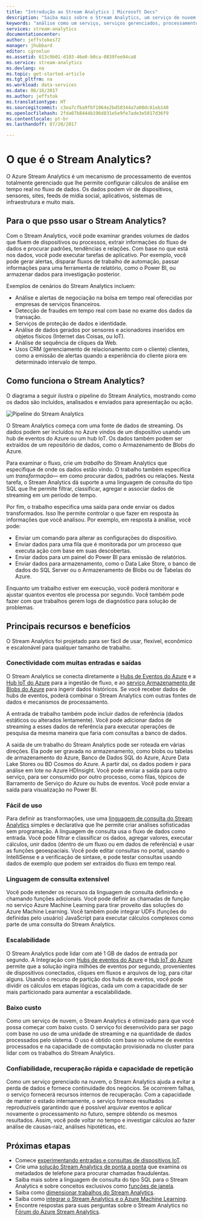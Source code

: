 ```yaml
---
title: "Introdução ao Stream Analytics | Microsoft Docs"
description: "Saiba mais sobre o Stream Analytics, um serviço de nuvem gerenciado que ajuda a analisar dados de streaming de Internet das coisas (IoT) em tempo real."
keywords: "análise como um serviço, serviços gerenciados, processamento de fluxo, análise de fluxo, o que é Stream Analytics"
services: stream-analytics
documentationcenter: 
author: jeffstokes72
manager: jhubbard
editor: cgronlun
ms.assetid: 613c9b01-d103-46e0-b0ca-0839fee94ca8
ms.service: stream-analytics
ms.devlang: na
ms.topic: get-started-article
ms.tgt_pltfrm: na
ms.workload: data-services
ms.date: 06/16/2017
ms.author: jeffstok
ms.translationtype: HT
ms.sourcegitcommit: c3ea7cfba9fbf1064e2bd58344a7a00dc81eb148
ms.openlocfilehash: 2fda07b8444b196d831e5e9fe7ade3e5017d36f9
ms.contentlocale: pt-br
ms.lasthandoff: 07/20/2017

---
```


# <a name="what-is-stream-analytics"></a>O que é o Stream Analytics?

O Azure Stream Analytics é um mecanismo de processamento de eventos totalmente gerenciado que lhe permite configurar cálculos de análise em tempo real no fluxo de dados. Os dados podem vir de dispositivos, sensores, sites, feeds de mídia social, aplicativos, sistemas de infraestrutura e muito mais. 

## <a name="what-can-i-use-stream-analytics-for"></a>Para o que psso usar o Stream Analytics?

Com o Stream Analytics, você pode examinar grandes volumes de dados que fluem de dispositivos ou processos, extrair informações do fluxo de dados e procurar padrões, tendências e relações. Com base no que está nos dados, você pode executar tarefas de aplicativo. Por exemplo, você pode gerar alertas, disparar fluxos de trabalho de automação, passar informações para uma ferramenta de relatório, como o Power BI, ou armazenar dados para investigação posterior. 

Exemplos de cenários do Stream Analytics incluem:

* Análise e alertas de negociação na bolsa em tempo real oferecidas por empresas de serviços financeiros.
* Detecção de fraudes em tempo real com base no exame dos dados da transação. 
* Serviços de proteção de dados e identidade.
* Análise de dados gerados por sensores e acionadores inseridos em objetos físicos (Internet das Coisas, ou IoT).
* Análise de sequência de cliques da Web.
* Usos CRM (gerenciamento de relacionamento com o cliente) clientes, como a emissão de alertas quando a experiência do cliente piora em determinado intervalo de tempo.

## <a name="how-does-stream-analytics-work"></a>Como funciona o Stream Analytics?

O diagrama a seguir ilustra o pipeline do Stream Analytics, mostrando como os dados são incluídos, analisados e enviados para apresentação ou ação. 

![Pipeline do Stream Analytics](./media/stream-analytics-introduction/stream_analytics_intro_pipeline.png)

O Stream Analytics começa com uma fonte de dados de streaming. Os dados podem ser incluídos no Azure vindos de um dispositivo usando um hub de eventos do Azure ou um hub IoT. Os dados também podem ser extraídos de um repositório de dados, como o Armazenamento de Blobs do Azure. 

Para examinar o fluxo, crie um *trabalho* do Stream Analytics que especifique de onde os dados estão vindo. O trabalho também especifica um *transformação*&mdash; em como procurar dados, padrões ou relações. Nesta tarefa, o Stream Analytics dá suporte a uma linguagem de consulta do tipo SQL que lhe permite filtrar, classificar, agregar e associar dados de streaming em um período de tempo.

Por fim, o trabalho especifica uma saída para onde enviar os dados transformados. Isso lhe permite controlar o que fazer em resposta às informações que você analisou. Por exemplo, em resposta à análise, você pode:

* Enviar um comando para alterar as configurações do dispositivo. 
* Enviar dados para uma fila que é monitorada por um processo que executa ação com base em suas descobertas. 
* Enviar dados para um painel do Power BI para emissão de relatórios.
* Enviar dados para armazenamento, como o Data Lake Store, o banco de dados do SQL Server ou o Armazenamento de Blobs ou de Tabelas do Azure.

Enquanto um trabalho estiver em execução, você poderá monitorar e ajustar quantos eventos ele processa por segundo. Você também pode fazer com que trabalhos gerem logs de diagnóstico para solução de problemas.

## <a name="key-capabilities-and-benefits"></a>Principais recursos e benefícios

O Stream Analytics foi projetado para ser fácil de usar, flexível, econômico e escalonável para qualquer tamanho de trabalho.

### <a name="connectivity-to-many-inputs-and-outputs"></a>Conectividade com muitas entradas e saídas

O Stream Analytics se conecta diretamente a [Hubs de Eventos do Azure](https://azure.microsoft.com/services/event-hubs/) e a [Hub IoT do Azure](https://azure.microsoft.com/services/iot-hub/) para a ingestão de fluxo, e ao [serviço Armazenamento de Blobs do Azure](https://docs.microsoft.com/azure/storage/storage-introduction#blob-storage-accounts) para ingerir dados históricos. Se você receber dados de hubs de eventos, poderá combinar o Stream Analytics com outras fontes de dados e mecanismos de processamento.

A entrada de trabalho também pode incluir dados de referência (dados estáticos ou alterados lentamente). Você pode adicionar dados de streaming a esses dados de referência para executar operações de pesquisa da mesma maneira que faria com consultas a banco de dados.

A saída de um trabalho do Stream Analytics pode ser roteada em várias direções. Ela pode ser gravada no armazenamento, como blobs ou tabelas de armazenamento do Azure, Banco de Dados SQL do Azure, Azure Data Lake Stores ou BD Cosmos do Azure. A partir daí, os dados podem ir para análise em lote no Azure HDInsight. Você pode enviar a saída para outro serviço, para ser consumido por outro processo, como filas, tópicos de Barramento de Serviço do Azure ou hubs de eventos. Você pode enviar a saída para visualização no Power BI.

### <a name="ease-of-use"></a>Fácil de uso

Para definir as transformações, use uma [linguagem de consulta do Stream Analytics](https://msdn.microsoft.com/library/azure/dn834998.aspx) simples e declarativa que lhe permite criar análises sofisticadas sem programação. A linguagem de consulta usa o fluxo de dados como entrada. Você pode filtrar e classificar os dados, agregar valores, executar cálculos, unir dados (dentro de um fluxo ou em dados de referência) e usar as funções geoespaciais. Você pode editar consultas no portal, usando o IntelliSense e a verificação de sintaxe, e pode testar consultas usando dados de exemplo que podem ser extraídos do fluxo em tempo real.

### <a name="extensible-query-language"></a>Linguagem de consulta extensível

Você pode estender os recursos da linguagem de consulta definindo e chamando funções adicionais. Você pode definir as chamadas de função no serviço Azure Machine Learning para tirar proveito das soluções do Azure Machine Learning. Você também pode integrar UDFs (funções do definidas pelo usuário) JavaScript para executar cálculos complexos como parte de uma consulta do Stream Analytics.

### <a name="scalability"></a>Escalabilidade

O Stream Analytics pode lidar com até 1 GB de dados de entrada por segundo. A Integração com [Hubs de eventos do Azure](https://azure.microsoft.com/services/event-hubs/) e [Hub IoT do Azure](https://azure.microsoft.com/services/iot-hub/) permite que a solução ingira milhões de eventos por segundo, provenientes de dispositivos conectados, cliques em fluxos e arquivos de log, para citar alguns. Usando o recurso de partição dos hubs de eventos, você pode dividir os cálculos em etapas lógicas, cada um com a capacidade de ser mais particionado para aumentar a escalabilidade.

### <a name="low-cost"></a>Baixo custo

Como um serviço de nuvem, o Stream Analytics é otimizado para que você possa começar com baixo custo. O serviço foi desenvolvido para ser pago com base no uso de uma unidade de streaming e na quantidade de dados processados pelo sistema. O uso é obtido com base no volume de eventos processados e na capacidade de computação provisionada no cluster para lidar com os trabalhos do Stream Analytics.

### <a name="reliability-quick-recovery-and-repeatability"></a>Confiabilidade, recuperação rápida e capacidade de repetição

Como um serviço gerenciado na nuvem, o Stream Analytics ajuda a evitar a perda de dados e fornece continuidade dos negócios. Se ocorrerem falhas, o serviço fornecerá recursos internos de recuperação. Com a capacidade de manter o estado internamente, o serviço fornece resultados reproduzíveis garantindo que é possível arquivar eventos e aplicar novamente o processamento no futuro, sempre obtendo os mesmos resultados. Assim, você pode voltar no tempo e investigar cálculos ao fazer análise de causas-raiz, análises hipotéticas, etc.

## <a name="next-steps"></a>Próximas etapas

* Comece [experimentando entradas e consultas de dispositivos IoT](stream-analytics-get-started-with-azure-stream-analytics-to-process-data-from-iot-devices.md).
* Crie uma [solução Stream Analytics de ponta a ponta](stream-analytics-real-time-fraud-detection.md) que examina os metadados de telefone para procurar chamadas fraudulentas.
* Saiba mais sobre a linguagem de consulta do tipo SQL para o Stream Analytics e sobre conceitos exclusivos como [funções de janela](stream-analytics-window-functions.md).
* Saiba como [dimensionar trabalhos do Stream Analytics](stream-analytics-scale-jobs.md). 
* Saiba como [integrar o Stream Analytics e o Azure Machine Learning](stream-analytics-machine-learning-integration-tutorial.md).
* Encontre respostas para suas perguntas sobre o Stream Analytics no [Fórum do Azure Stream Analytics](https://social.msdn.microsoft.com/Forums/home?forum=AzureStreamAnalytics).


